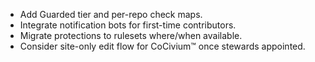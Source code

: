 - Add Guarded tier and per-repo check maps.
- Integrate notification bots for first-time contributors.
- Migrate protections to rulesets where/when available.
- Consider site-only edit flow for CoCivium™ once stewards appointed.

